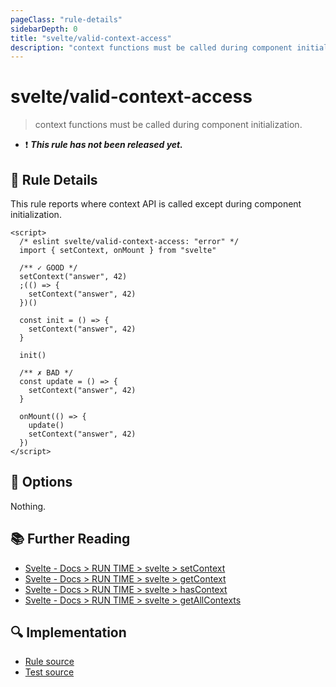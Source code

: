 ```yaml
---
pageClass: "rule-details"
sidebarDepth: 0
title: "svelte/valid-context-access"
description: "context functions must be called during component initialization."
---
```


# svelte/valid-context-access

> context functions must be called during component initialization.

- :exclamation: <badge text="This rule has not been released yet." vertical="middle" type="error"> **_This rule has not been released yet._** </badge>

## :book: Rule Details

This rule reports where context API is called except during component initialization.

<ESLintCodeBlock>

<!--eslint-skip-->

```svelte
<script>
  /* eslint svelte/valid-context-access: "error" */
  import { setContext, onMount } from "svelte"

  /** ✓ GOOD */
  setContext("answer", 42)
  ;(() => {
    setContext("answer", 42)
  })()

  const init = () => {
    setContext("answer", 42)
  }

  init()

  /** ✗ BAD */
  const update = () => {
    setContext("answer", 42)
  }

  onMount(() => {
    update()
    setContext("answer", 42)
  })
</script>
```

</ESLintCodeBlock>

## :wrench: Options

Nothing.

## :books: Further Reading

- [Svelte - Docs > RUN TIME > svelte > setContext](https://svelte.dev/docs#run-time-svelte-setcontext)
- [Svelte - Docs > RUN TIME > svelte > getContext](https://svelte.dev/docs#run-time-svelte-getContext)
- [Svelte - Docs > RUN TIME > svelte > hasContext](https://svelte.dev/docs#run-time-svelte-hasContext)
- [Svelte - Docs > RUN TIME > svelte > getAllContexts](https://svelte.dev/docs#run-time-svelte-getAllContexts)

## :mag: Implementation

- [Rule source](https://github.com/sveltejs/eslint-plugin-svelte/blob/main/src/rules/valid-context-access.ts)
- [Test source](https://github.com/sveltejs/eslint-plugin-svelte/blob/main/tests/src/rules/valid-context-access.ts)
